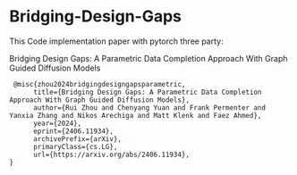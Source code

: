 # Bridging-Design-Gaps
 This Code implementation paper with pytorch three party:
 
 Bridging Design Gaps: A Parametric Data Completion Approach With Graph Guided Diffusion Models

```
 @misc{zhou2024bridgingdesigngapsparametric,
      title={Bridging Design Gaps: A Parametric Data Completion Approach With Graph Guided Diffusion Models}, 
      author={Rui Zhou and Chenyang Yuan and Frank Permenter and Yanxia Zhang and Nikos Arechiga and Matt Klenk and Faez Ahmed},
      year={2024},
      eprint={2406.11934},
      archivePrefix={arXiv},
      primaryClass={cs.LG},
      url={https://arxiv.org/abs/2406.11934}, 
}
```
